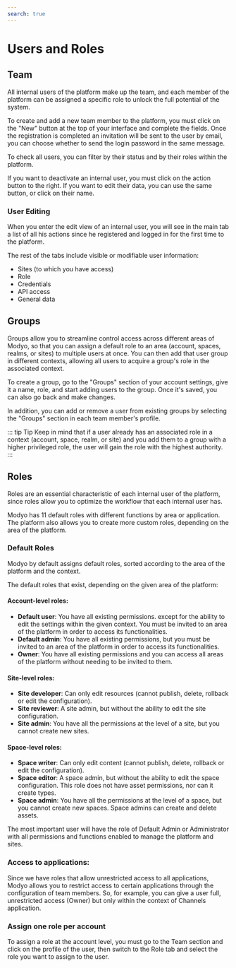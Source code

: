 ```yaml
---
search: true
---
```


# Users and Roles

## Team

All internal users of the platform make up the team, and each member of the platform can be assigned a specific role to unlock the full potential of the system.

To create and add a new team member to the platform, you must click on the "New" button at the top of your interface and complete the fields. Once the registration is completed an invitation will be sent to the user by email, you can choose whether to send the login password in the same message.

To check all users, you can filter by their status and by their roles within the platform.

If you want to deactivate an internal user, you must click on the action button to the right. If you want to edit their data, you can use the same button, or click on their name.

### User Editing

When you enter the edit view of an internal user, you will see in the main tab a list of all his actions since he registered and logged in for the first time to the platform.

The rest of the tabs include visible or modifiable user information:

- Sites (to which you have access)
- Role
- Credentials
- API access
- General data

## Groups

Groups allow you to streamline control access across different areas of Modyo, so that you can assign a default role to an area (account, spaces, realms, or sites) to multiple users at once. You can then add that user group in different contexts, allowing all users to acquire a group's role in the associated context.

To create a group, go to the "Groups" section of your account settings, give it a name, role, and start adding users to the group. Once it's saved, you can also go back and make changes.

In addition, you can add or remove a user from existing groups by selecting the "Groups" section in each team member's profile.

::: tip Tip
Keep in mind that if a user already has an associated role in a context (account, space, realm, or site) and you add them to a group with a higher privileged role, the user will gain the role with the highest authority.
:::

## Roles

Roles are an essential characteristic of each internal user of the platform, since roles allow you to optimize the workflow that each internal user has.

Modyo has 11 default roles with different functions by area or application. The platform also allows you to create more custom roles, depending on the area of the platform.

### Default Roles

Modyo by default assigns default roles, sorted according to the area of the platform and the context.

The default roles that exist, depending on the given area of the platform:

#### Account-level roles:

- **Default user**: You have all existing permissions. except for the ability to edit the settings within the given context. You must be invited to an area of the platform in order to access its functionalities.
- **Default admin**: You have all existing permissions, but you must be invited to an area of the platform in order to access its functionalities.
- **Owner**: You have all existing permissions and you can access all areas of the platform without needing to be invited to them.

#### Site-level roles:

- **Site developer**: Can only edit resources (cannot publish, delete, rollback or edit the configuration).
- **Site reviewer**: A site admin, but without the ability to edit the site configuration.
- **Site admin**: You have all the permissions at the level of a site, but you cannot create new sites.

#### Space-level roles:

- **Space writer**: Can only edit content (cannot publish, delete, rollback or edit the configuration).
- **Space editor**: A space admin, but without the ability to edit the space configuration. This role does not have asset permissions, nor can it create types.
- **Space admin**: You have all the permissions at the level of a space, but you cannot create new spaces. Space admins can create and delete assets.

The most important user will have the role of Default Admin or Administrator with all permissions and functions enabled to manage the platform and sites.

### Access to applications:
Since we have roles that allow unrestricted access to all applications, Modyo allows you to restrict access to certain applications through the configuration of team members. So, for example, you can give a user full, unrestricted access (Owner) but only within the context of Channels application.

### Assign one role per account

To assign a role at the account level, you must go to the Team section and click on the profile of the user, then switch to the Role tab and select the role you want to assign to the user.
